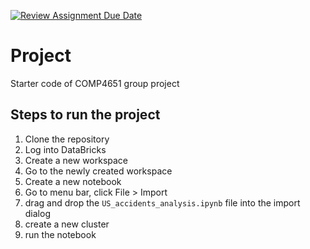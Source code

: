 [![Review Assignment Due Date](https://classroom.github.com/assets/deadline-readme-button-22041afd0340ce965d47ae6ef1cefeee28c7c493a6346c4f15d667ab976d596c.svg)](https://classroom.github.com/a/jzfQvm5J)

# Project

Starter code of COMP4651 group project

## Steps to run the project

1. Clone the repository
2. Log into DataBricks
3. Create a new workspace
4. Go to the newly created workspace
5. Create a new notebook
6. Go to menu bar, click File > Import
7. drag and drop the `US_accidents_analysis.ipynb` file into the import dialog
8. create a new cluster
9. run the notebook
